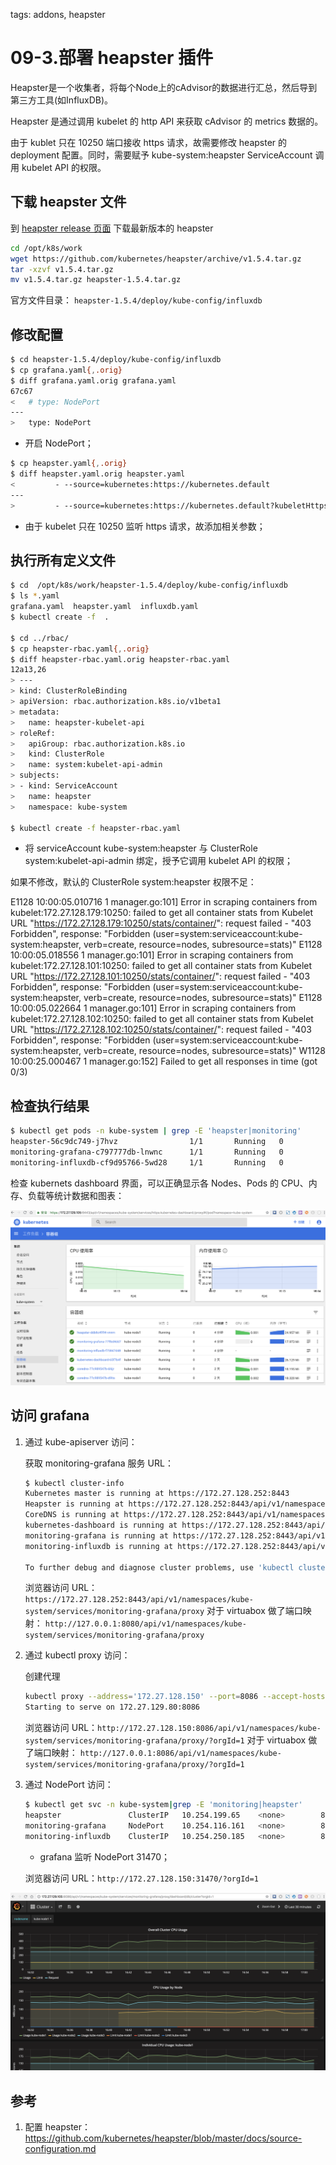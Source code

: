 <!-- toc -->

tags: addons, heapster

# 09-3.部署 heapster 插件

Heapster是一个收集者，将每个Node上的cAdvisor的数据进行汇总，然后导到第三方工具(如InfluxDB)。

Heapster 是通过调用 kubelet 的 http API 来获取 cAdvisor 的 metrics 数据的。

由于 kublet 只在 10250 端口接收 https 请求，故需要修改 heapster 的 deployment 配置。同时，需要赋予 kube-system:heapster ServiceAccount 调用 kubelet API 的权限。

## 下载 heapster 文件

到 [heapster release 页面](https://github.com/kubernetes/heapster/releases) 下载最新版本的 heapster

``` bash
cd /opt/k8s/work
wget https://github.com/kubernetes/heapster/archive/v1.5.4.tar.gz
tar -xzvf v1.5.4.tar.gz
mv v1.5.4.tar.gz heapster-1.5.4.tar.gz
```

官方文件目录： `heapster-1.5.4/deploy/kube-config/influxdb`

## 修改配置

``` bash
$ cd heapster-1.5.4/deploy/kube-config/influxdb
$ cp grafana.yaml{,.orig}
$ diff grafana.yaml.orig grafana.yaml
67c67
<   # type: NodePort
---
>   type: NodePort
```
+ 开启 NodePort；

``` bash
$ cp heapster.yaml{,.orig}
$ diff heapster.yaml.orig heapster.yaml
<         - --source=kubernetes:https://kubernetes.default
---
>         - --source=kubernetes:https://kubernetes.default?kubeletHttps=true&kubeletPort=10250
```
+ 由于 kubelet 只在 10250 监听 https 请求，故添加相关参数；

## 执行所有定义文件

``` bash
$ cd  /opt/k8s/work/heapster-1.5.4/deploy/kube-config/influxdb
$ ls *.yaml
grafana.yaml  heapster.yaml  influxdb.yaml
$ kubectl create -f  .

$ cd ../rbac/
$ cp heapster-rbac.yaml{,.orig}
$ diff heapster-rbac.yaml.orig heapster-rbac.yaml
12a13,26
> ---
> kind: ClusterRoleBinding
> apiVersion: rbac.authorization.k8s.io/v1beta1
> metadata:
>   name: heapster-kubelet-api
> roleRef:
>   apiGroup: rbac.authorization.k8s.io
>   kind: ClusterRole
>   name: system:kubelet-api-admin
> subjects:
> - kind: ServiceAccount
>   name: heapster
>   namespace: kube-system

$ kubectl create -f heapster-rbac.yaml
```
+ 将 serviceAccount kube-system:heapster 与 ClusterRole system:kubelet-api-admin 绑定，授予它调用 kubelet API 的权限；

如果不修改，默认的  ClusterRole system:heapster 权限不足：

E1128 10:00:05.010716       1 manager.go:101] Error in scraping containers from kubelet:172.27.128.179:10250: failed to get all container stats from Kubelet URL "https://172.27.128.179:10250/stats/container/": request failed - "403 Forbidden", response: "Forbidden (user=system:serviceaccount:kube-system:heapster, verb=create, resource=nodes, subresource=stats)"
E1128 10:00:05.018556       1 manager.go:101] Error in scraping containers from kubelet:172.27.128.101:10250: failed to get all container stats from Kubelet URL "https://172.27.128.101:10250/stats/container/": request failed - "403 Forbidden", response: "Forbidden (user=system:serviceaccount:kube-system:heapster, verb=create, resource=nodes, subresource=stats)"
E1128 10:00:05.022664       1 manager.go:101] Error in scraping containers from kubelet:172.27.128.102:10250: failed to get all container stats from Kubelet URL "https://172.27.128.102:10250/stats/container/": request failed - "403 Forbidden", response: "Forbidden (user=system:serviceaccount:kube-system:heapster, verb=create, resource=nodes, subresource=stats)"
W1128 10:00:25.000467       1 manager.go:152] Failed to get all responses in time (got 0/3)

## 检查执行结果

``` bash
$ kubectl get pods -n kube-system | grep -E 'heapster|monitoring'
heapster-56c9dc749-j7hvz                1/1       Running   0          1m
monitoring-grafana-c797777db-lnwnc      1/1       Running   0          1m
monitoring-influxdb-cf9d95766-5wd28     1/1       Running   0          1m
```

检查 kubernets dashboard 界面，可以正确显示各 Nodes、Pods 的 CPU、内存、负载等统计数据和图表：

![dashboard-heapster](./images/dashboard-heapster.png)

## 访问 grafana

1. 通过 kube-apiserver 访问：

    获取 monitoring-grafana 服务 URL：

    ``` bash
    $ kubectl cluster-info
    Kubernetes master is running at https://172.27.128.252:8443
    Heapster is running at https://172.27.128.252:8443/api/v1/namespaces/kube-system/services/heapster/proxy
    CoreDNS is running at https://172.27.128.252:8443/api/v1/namespaces/kube-system/services/kube-dns:dns/proxy
    kubernetes-dashboard is running at https://172.27.128.252:8443/api/v1/namespaces/kube-system/services/https:kubernetes-dashboard:/proxy
    monitoring-grafana is running at https://172.27.128.252:8443/api/v1/namespaces/kube-system/services/monitoring-grafana/proxy
    monitoring-influxdb is running at https://172.27.128.252:8443/api/v1/namespaces/kube-system/services/monitoring-influxdb/proxy

    To further debug and diagnose cluster problems, use 'kubectl cluster-info dump'.
    ```

    浏览器访问 URL： `https://172.27.128.252:8443/api/v1/namespaces/kube-system/services/monitoring-grafana/proxy`
    对于 virtuabox 做了端口映射： `http://127.0.0.1:8080/api/v1/namespaces/kube-system/services/monitoring-grafana/proxy`

1. 通过 kubectl proxy 访问：

    创建代理

    ``` bash
    kubectl proxy --address='172.27.128.150' --port=8086 --accept-hosts='^*$'
    Starting to serve on 172.27.129.80:8086
    ```

    浏览器访问 URL：`http://172.27.128.150:8086/api/v1/namespaces/kube-system/services/monitoring-grafana/proxy/?orgId=1`
    对于 virtuabox 做了端口映射： `http://127.0.0.1:8086/api/v1/namespaces/kube-system/services/monitoring-grafana/proxy/?orgId=1`

1. 通过 NodePort 访问：

    ``` bash
    $ kubectl get svc -n kube-system|grep -E 'monitoring|heapster'
    heapster               ClusterIP   10.254.199.65    <none>        80/TCP          3m
    monitoring-grafana     NodePort    10.254.116.161   <none>        80:31470/TCP    3m
    monitoring-influxdb    ClusterIP   10.254.250.185   <none>        8086/TCP        3m
    ```
    + grafana 监听 NodePort 31470；

    浏览器访问 URL：`http://172.27.128.150:31470/?orgId=1`
    
![grafana](./images/grafana.png)

## 参考

1. 配置 heapster：https://github.com/kubernetes/heapster/blob/master/docs/source-configuration.md